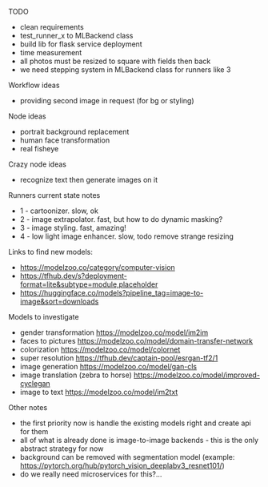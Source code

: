 TODO
- clean requirements
- test_runner_x to MLBackend class
- build lib for flask service deployment
- time measurement
- all photos must be resized to square with fields then back
- we need stepping system in MLBackend class for runners like 3

Workflow ideas
- providing second image in request (for bg or styling)

Node ideas
- portrait background replacement
- human face transformation
- real fisheye

Crazy node ideas
- recognize text then generate images on it

Runners current state notes
- 1 - cartoonizer. slow, ok
- 2 - image extrapolator. fast, but how to do dynamic masking?
- 3 - image styling. fast, amazing!
- 4 - low light image enhancer. slow, todo remove strange resizing

Links to find new models:
- https://modelzoo.co/category/computer-vision
- https://tfhub.dev/s?deployment-format=lite&subtype=module,placeholder
- https://huggingface.co/models?pipeline_tag=image-to-image&sort=downloads

Models to investigate
- gender transformation https://modelzoo.co/model/im2im
- faces to pictures https://modelzoo.co/model/domain-transfer-network
- colorization https://modelzoo.co/model/colornet
- super resolution https://tfhub.dev/captain-pool/esrgan-tf2/1
- image generation https://modelzoo.co/model/gan-cls
- image translation (zebra to horse) https://modelzoo.co/model/improved-cyclegan
- image to text https://modelzoo.co/model/im2txt

Other notes
- the first priority now is handle the existing models right and create api for them
- all of what is already done is image-to-image backends - this is the only abstract strategy for now
- background can be removed with segmentation model (example: https://pytorch.org/hub/pytorch_vision_deeplabv3_resnet101/)
- do we really need microservices for this?...
